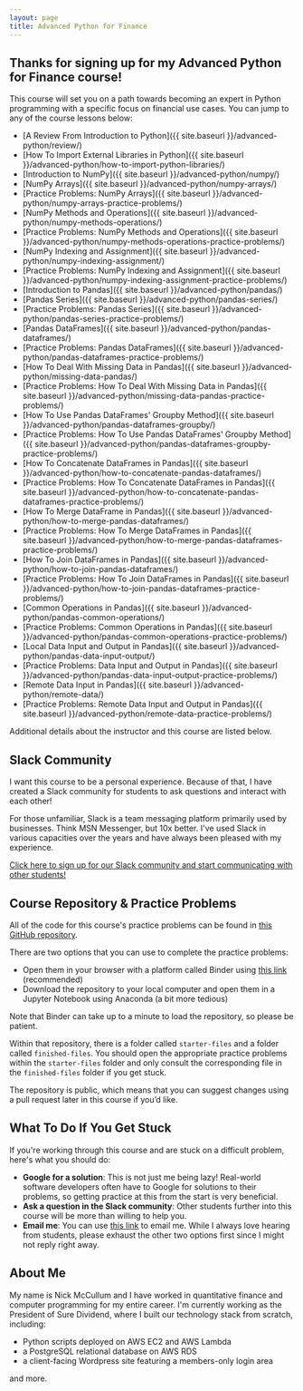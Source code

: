 ```yaml
---
layout: page
title: Advanced Python for Finance
---
```


## Thanks for signing up for my Advanced Python for Finance course!

This course will set you on a path towards becoming an expert in Python programming with a specific focus on financial use cases. You can jump to any of the course lessons below:

* [A Review From Introduction to Python]({{ site.baseurl }}/advanced-python/review/)
* [How To Import External Libraries in Python]({{ site.baseurl }}/advanced-python/how-to-import-python-libraries/)
* [Introduction to NumPy]({{ site.baseurl }}/advanced-python/numpy/)
* [NumPy Arrays]({{ site.baseurl }}/advanced-python/numpy-arrays/)
* [Practice Problems: NumPy Arrays]({{ site.baseurl }}/advanced-python/numpy-arrays-practice-problems/)
* [NumPy Methods and Operations]({{ site.baseurl }}/advanced-python/numpy-methods-operations/)
* [Practice Problems: NumPy Methods and Operations]({{ site.baseurl }}/advanced-python/numpy-methods-operations-practice-problems/)
* [NumPy Indexing and Assignment]({{ site.baseurl }}/advanced-python/numpy-indexing-assignment/)
* [Practice Problems: NumPy Indexing and Assignment]({{ site.baseurl }}/advanced-python/numpy-indexing-assignment-practice-problems/)
* [Introduction to Pandas]({{ site.baseurl }}/advanced-python/pandas/)
* [Pandas Series]({{ site.baseurl }}/advanced-python/pandas-series/)
* [Practice Problems: Pandas Series]({{ site.baseurl }}/advanced-python/pandas-series-practice-problems/)
* [Pandas DataFrames]({{ site.baseurl }}/advanced-python/pandas-dataframes/)
* [Practice Problems: Pandas DataFrames]({{ site.baseurl }}/advanced-python/pandas-dataframes-practice-problems/)
* [How To Deal With Missing Data in Pandas]({{ site.baseurl }}/advanced-python/missing-data-pandas/)
* [Practice Problems: How To Deal With Missing Data in Pandas]({{ site.baseurl }}/advanced-python/missing-data-pandas-practice-problems/)
* [How To Use Pandas DataFrames' Groupby Method]({{ site.baseurl }}/advanced-python/pandas-dataframes-groupby/)
* [Practice Problems: How To Use Pandas DataFrames' Groupby Method]({{ site.baseurl }}/advanced-python/pandas-dataframes-groupby-practice-problems/)
* [How To Concatenate DataFrames in Pandas]({{ site.baseurl }}/advanced-python/how-to-concatenate-pandas-dataframes/)
* [Practice Problems: How To Concatenate DataFrames in Pandas]({{ site.baseurl }}/advanced-python/how-to-concatenate-pandas-dataframes-practice-problems/)
* [How To Merge DataFrame in Pandas]({{ site.baseurl }}/advanced-python/how-to-merge-pandas-dataframes/)
* [Practice Problems: How To Merge DataFrames in Pandas]({{ site.baseurl }}/advanced-python/how-to-merge-pandas-dataframes-practice-problems/)
* [How To Join DataFrames in Pandas]({{ site.baseurl }}/advanced-python/how-to-join-pandas-dataframes/)
* [Practice Problems: How To Join DataFrames in Pandas]({{ site.baseurl }}/advanced-python/how-to-join-pandas-dataframes-practice-problems/)
* [Common Operations in Pandas]({{ site.baseurl }}/advanced-python/pandas-common-operations/)
* [Practice Problems: Common Operations in Pandas]({{ site.baseurl }}/advanced-python/pandas-common-operations-practice-problems/)
* [Local Data Input and Output in Pandas]({{ site.baseurl }}/advanced-python/pandas-data-input-output/)
* [Practice Problems: Data Input and Output in Pandas]({{ site.baseurl }}/advanced-python/pandas-data-input-output-practice-problems/)
* [Remote Data Input in Pandas]({{ site.baseurl }}/advanced-python/remote-data/)
* [Practice Problems: Remote Data Input and Output in Pandas]({{ site.baseurl }}/advanced-python/remote-data-practice-problems/)

Additional details about the instructor and this course are listed below.

## Slack Community

I want this course to be a personal experience. Because of that, I have created a Slack community for students to ask questions and interact with each other!

For those unfamiliar, Slack is a team messaging platform primarily used by businesses. Think MSN Messenger, but 10x better. I've used Slack in various capacities over the years and have always been pleased with my experience. 

[Click here to sign up for our Slack community and start communicating with other students!](https://join.slack.com/t/nickmccullumscourses/shared_invite/zt-d9bj9yus-rkbkJNaDEEhYCXD8A4zkTw)

## Course Repository & Practice Problems

All of the code for this course's practice problems can be found in [this GitHub repository](https://github.com/nicholasmccullum/learn-python).

There are two options that you can use to complete the practice problems:

* Open them in your browser with a platform called Binder using [this link](https://mybinder.org/v2/gh/nicholasmccullum/learn-python/master) (recommended)
* Download the repository to your local computer and open them in a Jupyter Notebook using Anaconda (a bit more tedious)

Note that Binder can take up to a minute to load the repository, so please be patient. 

Within that repository, there is a folder called `starter-files` and a folder called `finished-files`. You should open the appropriate practice problems within the `starter-files` folder and only consult the corresponding file in the `finished-files` folder if you get stuck.

The repository is public, which means that you can suggest changes using a pull request later in this course if you’d like. 

## What To Do If You Get Stuck

If you're working through this course and are stuck on a difficult problem, here's what you should do:

* __Google for a solution__: This is not just me being lazy! Real-world software developers often have to Google for solutions to their problems, so getting practice at this from the start is very beneficial.
* __Ask a question in the Slack community__: Other students further into this course will be more than willing to help you.
* __Email me__: You can use [this link](mailto:nicholasmccullum@gmail.com) to email me. While I always love hearing from students, please exhaust the other two options first since I might not reply right away.

## About Me

My name is Nick McCullum and I have worked in quantitative finance and computer programming for my entire career. I'm currently working as the President of Sure Dividend, where I built our technology stack from scratch, including:

* Python scripts deployed on AWS EC2 and AWS Lambda
* a PostgreSQL relational database on AWS RDS 
* a client-facing Wordpress site featuring a members-only login area

and more.
